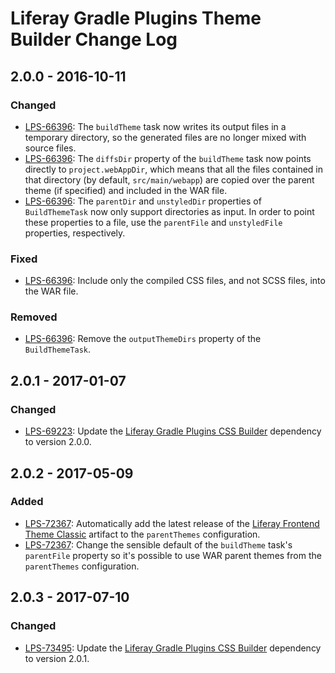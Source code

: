# Liferay Gradle Plugins Theme Builder Change Log

## 2.0.0 - 2016-10-11

### Changed
- [LPS-66396]: The `buildTheme` task now writes its output files in a temporary
directory, so the generated files are no longer mixed with source files.
- [LPS-66396]: The `diffsDir` property of the `buildTheme` task now points
directly to `project.webAppDir`, which means that all the files contained in
that directory (by default, `src/main/webapp`) are copied over the parent theme
(if specified) and included in the WAR file.
- [LPS-66396]: The `parentDir` and `unstyledDir` properties of `BuildThemeTask`
now only support directories as input. In order to point these properties to a
file, use the `parentFile` and `unstyledFile` properties, respectively.

### Fixed
- [LPS-66396]: Include only the compiled CSS files, and not SCSS files, into
the WAR file.

### Removed
- [LPS-66396]: Remove the `outputThemeDirs` property of the `BuildThemeTask`.

## 2.0.1 - 2017-01-07

### Changed
- [LPS-69223]: Update the [Liferay Gradle Plugins CSS Builder] dependency to
version 2.0.0.

## 2.0.2 - 2017-05-09

### Added
- [LPS-72367]: Automatically add the latest release of the
[Liferay Frontend Theme Classic] artifact to the `parentThemes` configuration.
- [LPS-72367]: Change the sensible default of the `buildTheme` task's
`parentFile` property so it's possible to use WAR parent themes from the
`parentThemes` configuration.

## 2.0.3 - 2017-07-10

### Changed
- [LPS-73495]: Update the [Liferay Gradle Plugins CSS Builder] dependency to
version 2.0.1.

[LPS-66396]: https://issues.liferay.com/browse/LPS-66396
[LPS-69223]: https://issues.liferay.com/browse/LPS-69223
[LPS-72367]: https://issues.liferay.com/browse/LPS-72367
[LPS-73495]: https://issues.liferay.com/browse/LPS-73495
[Liferay Frontend Theme Classic]: https://github.com/liferay/liferay-portal/tree/master/modules/apps/frontend-theme-classic
[Liferay Gradle Plugins CSS Builder]: https://github.com/liferay/liferay-portal/tree/master/modules/sdk/gradle-plugins-css-builder
